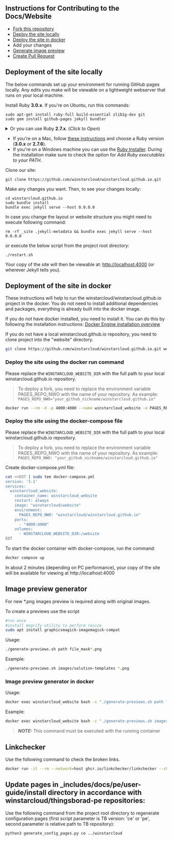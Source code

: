 ## Instructions for Contributing to the Docs/Website

* [Fork this repository](https://help.github.com/articles/fork-a-repo/)
* [Deploy the site locally](#deployment-of-the-site-locally)
* [Deploy the site in docker](#deployment-of-the-site-in-docker)
* Add your changes
* [Generate image preview](#image-preview-generator)
* [Create Pull Request](https://help.github.com/articles/creating-a-pull-request/)

## Deployment of the site locally

The below commands set up your environment for running GitHub pages locally. 
Any edits you make will be viewable on a lightweight webserver that runs on your local machine.

Install Ruby **3.0.x**. If you're on Ubuntu, run this commands:

    sudo apt-get install ruby-full build-essential zlib1g-dev git
    sudo gem install github-pages jekyll bundler


<details><summary>Or you can use Ruby <b>2.7.x</b>. (<i>Click to Open</i>)</summary>

<p>If you're on Ubuntu 20.04 LTS, run these commands:</p>
<pre>
    sudo apt-get install software-properties-common
    sudo apt-add-repository ppa:brightbox/ruby-ng
    sudo apt-get update
    sudo apt-get install make ruby ruby-dev libffi-dev g++ zlib1g-dev
    sudo gem install github-pages
    sudo gem install jekyll bundler
</pre>

</details>

* If you're on a Mac, follow [these instructions](https://gorails.com/setup/osx/) and choose a Ruby version (**3.0.x** or **2.7.6**).  
* If you're on a Windows machine you can use the [Ruby Installer](https://rubyinstaller.org/downloads/). During the installation make sure to check the option for *Add Ruby executables to your PATH*.  

Clone our site:  

	git clone https://github.com/winstarcloud/winstarcloud.github.io.git

Make any changes you want. Then, to see your changes locally:  

	cd winstarcloud.github.io
	sudo bundle install
	bundle exec jekyll serve --host 0.0.0.0
	
In case you change the layout or website structure you might need to execute following command:

    rm -rf _site .jekyll-metadata && bundle exec jekyll serve --host 0.0.0.0
        
or execute the below script from the project root directory:
        
    ./restart.sh


Your copy of the site will then be viewable at: [http://localhost:4000](http://localhost:4000)
(or wherever Jekyll tells you).

## Deployment of the site in docker

These instructions will help to run the winstarcloud/winstarcloud.github.io project in the docker. You do not need to install additional dependencies and packages, everything is already built into the docker image.

If you do not have docker installed, you need to install it. You can do this by following the installation instructions: [Docker Engine installation overview](https://docs.docker.com/engine/install/)

If you do not have a local winstarcloud.github.io repository, you need to clone project into the "website" directory.

```bash
git clone https://github.com/winstarcloud/winstarcloud.github.io.git website
```
### Deploy the site using the docker run command

Please replace the `WINSTARCLOUD_WEBSITE_DIR` with the full path to your local winstarcloud.github.io repository.
>To deploy a fork, you need to replace the environment variable PAGES_REPO_NWO with the name of your repository.
As example: \
`PAGES_REPO_NWO="your_github_nickname/winstarcloud.github.io"`

```bash
docker run --rm -d -p 4000:4000 --name winstarcloud_website -e PAGES_REPO_NWO="winstarcloud/winstarcloud.github.io" --volume="WINSTARCLOUD_WEBSITE_DIR:/website" winstarcloud/website
```



### Deploy the site using the docker-compose file

Please replace the `WINSTARCLOUD_WEBSITE_DIR` with the full path to your local winstarcloud.github.io repository.

>To deploy a fork, you need to replace the environment variable PAGES_REPO_NWO with the name of your repository.
As example:\
`PAGES_REPO_NWO: "your_github_nickname/winstarcloud.github.io"`

Create docker-compose.yml file:

```bash
cat <<EOT | sudo tee docker-compose.yml
version: '3.1'
services:
  winstarcloud_website:
    container_name: winstarcloud_website
    restart: always
    image: "winstarcloud/website"
    environment:
      PAGES_REPO_NWO: "winstarcloud/winstarcloud.github.io"
    ports:
      - "4000:4000"
    volumes:
      - WINSTARCLOUD_WEBSITE_DIR:/website
EOT
```

To start the docker container with docker-compose, run the command:

```bash
docker compose up
```

In about 2 minutes (depending on PC performance), your copy of the site will be available for viewing at http://localhost:4000


## Image preview generator

For new *.png images preview is required along with original images.

To create a previews use the script
````bash
#run once
#install mogrify utility to perform resize 
sudo apt install graphicsmagick-imagemagick-compat
````
Usage:
```bash
./generate-previews.sh path file_mask*.png
```
Example:
```bash
./generate-previews.sh images/solution-templates *.png
```

### Image preview generator in docker

Usage:
```bash
docker exec winstarcloud_website bash -c "./generate-previews.sh path file_mask*.png"

```

Example:
```bash
docker exec winstarcloud_website bash -c "./generate-previews.sh images/solution-templates *.png"

```
> **_NOTE:_** This command must be executed with the running container

## Linkchecker

Use the following command to check the broken links.

```bash
docker run -it --rm --network=host ghcr.io/linkchecker/linkchecker --check-extern http://0.0.0.0:4000/
```

## Update pages in _includes/docs/pe/user-guide/install directory in accordance with winstarcloud/thingsborad-pe repositories: 

Use the following command from the project root directory to regenerate configuration pages (first script parameter is TB version: 'ce' or 'pe', second parameter is relative path to TB repository):
    
    python3 generate_config_pages.py ce ../winstarcloud
